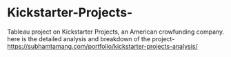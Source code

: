 # Kickstarter-Projects-
Tableau project on Kickstarter Projects, an American crowfunding company.
here is the detailed analysis and breakdown of the project- https://subhamtamang.com/portfolio/kickstarter-projects-analysis/


